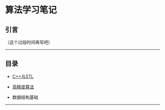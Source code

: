 #                          算法学习笔记

## 引言

（这个过段时间再写吧）

******

## 目录

* [C++与STL](https://github.com/FantaKiller/Algorithm-Contest-Diary/tree/master/1.%20C%2B%2B%E4%B8%8ESTL%E5%85%A5%E9%97%A8)

* [高精度算法](https://github.com/FantaKiller/Algorithm-Contest-Diary/tree/master/2.%E9%AB%98%E7%B2%BE%E5%BA%A6%E7%AE%97%E6%B3%95)

* 数据结构基础

***********





